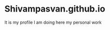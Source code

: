 # Shivampasvan.github.io
It is my profile 
I am doing here my personal work
    
     
    
      
 
  
